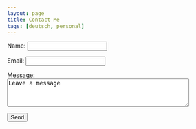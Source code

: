 ```yaml
---
layout: page
title: Contact Me
tags: [deutsch, personal]
---
```


<form action="https://formspree.io/herbert@feutl.com" method="POST">
    <input type="hidden" name="_subject" value="New submission From blog.feutl.com" />
    <p>Name: <input type="text" name="name" /></p>
    <p>Email: <input type="email" name="_replyto" /></p>
    <p>
        Message:<br />
        <textarea rows="4" cols="50" name="message">Leave a message</textarea>
    </p>
    <p><input type="submit" value="Send"></p>
</form>